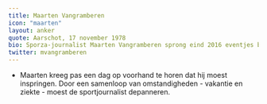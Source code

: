 ```yaml
---
title: Maarten Vangramberen
icon: "maarten"
layout: anker
quote: Aarschot, 17 november 1978
bio: Sporza-journalist Maarten Vangramberen sprong eind 2016 eventjes bij voor een paar collega's die afwezig zijn voor het presenteren van Het Journaal.
twitter: mvangramberen
---
```


* Maarten kreeg pas een dag op voorhand te horen dat hij moest inspringen. Door een samenloop van omstandigheden - vakantie en ziekte - moest de sportjournalist depanneren.
